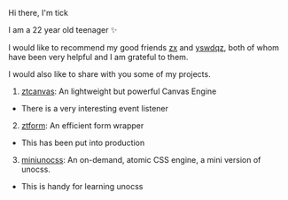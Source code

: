 Hi there, I'm tick

I am a 22 year old teenager ✨

I would like to recommend my good friends [zx](https://github.com/alexzhang1030) and [yswdqz](https://github.com/yswdqz), both of whom have been very helpful and I am grateful to them.

I would also like to share with you some of my projects.

1. [ztcanvas](https://ztcanvas.netlify.app/): An lightweight but powerful Canvas Engine
  * There is a very interesting event listener
2. [ztform](https://ztform-docs.netlify.app/): An efficient form wrapper
  * This has been put into production
3. [miniunocss](https://github.com/developer-plus/mini-unocss): An on-demand, atomic CSS engine, a mini version of unocss.
  * This is handy for learning unocss

